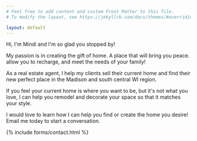 ```yaml
---
# Feel free to add content and custom Front Matter to this file.
# To modify the layout, see https://jekyllrb.com/docs/themes/#overriding-theme-defaults

layout: default
---
```


Hi, I'm Mindi and I'm so glad you stopped by!

My passion is in creating the gift of home. A place that will bring you peace. allow you to recharge, and meet the needs of your family!

As a real estate agent, I help my clients sell their current home and find their new perfect place in the Madison and south central WI region.

If you feel your current home is where you want to be, but it's not what you love, I can help you remodel and decorate your space so that it matches your style.

I would love to learn how I can help you find or create the home you desire! Email me today to start a conversation.

{% include forms/contact.html %}
